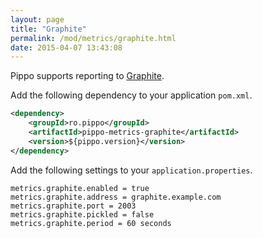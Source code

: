 ```yaml
---
layout: page
title: "Graphite"
permalink: /mod/metrics/graphite.html
date: 2015-04-07 13:43:08
---
```


Pippo supports reporting to [Graphite](https://github.com/graphite-project).

Add the following dependency to your application `pom.xml`.

```xml
<dependency>
    <groupId>ro.pippo</groupId>
    <artifactId>pippo-metrics-graphite</artifactId>
    <version>${pippo.version}</version>
</dependency>
```

Add the following settings to your `application.properties`.

    metrics.graphite.enabled = true
    metrics.graphite.address = graphite.example.com
    metrics.graphite.port = 2003
    metrics.graphite.pickled = false
    metrics.graphite.period = 60 seconds
